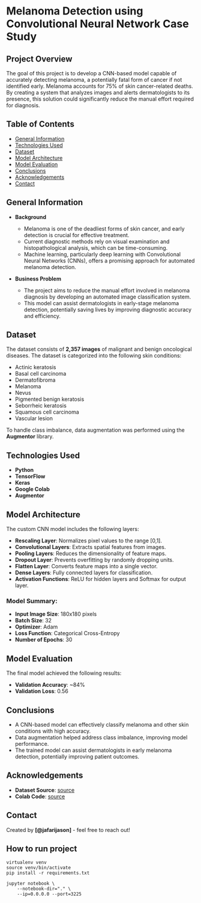 # Melanoma Detection using Convolutional Neural Network Case Study

## Project Overview
The goal of this project is to develop a CNN-based model capable of accurately detecting melanoma, a potentially fatal form of cancer if not identified early. Melanoma accounts for 75% of skin cancer-related deaths. By creating a system that analyzes images and alerts dermatologists to its presence, this solution could significantly reduce the manual effort required for diagnosis.

## Table of Contents
- [General Information](#general-information)
- [Technologies Used](#technologies-used)
- [Dataset](#dataset)
- [Model Architecture](#model-architecture)
- [Model Evaluation](#model-evaluation)
- [Conclusions](#conclusions)
- [Acknowledgements](#acknowledgements)
- [Contact](#contact)

## General Information
- **Background**
  - Melanoma is one of the deadliest forms of skin cancer, and early detection is crucial for effective treatment.
  - Current diagnostic methods rely on visual examination and histopathological analysis, which can be time-consuming.
  - Machine learning, particularly deep learning with Convolutional Neural Networks (CNNs), offers a promising approach for automated melanoma detection.

- **Business Problem**
  - The project aims to reduce the manual effort involved in melanoma diagnosis by developing an automated image classification system.
  - This model can assist dermatologists in early-stage melanoma detection, potentially saving lives by improving diagnostic accuracy and efficiency.

## Dataset
The dataset consists of **2,357 images** of malignant and benign oncological diseases. The dataset is categorized into the following skin conditions:

- Actinic keratosis
- Basal cell carcinoma
- Dermatofibroma
- Melanoma
- Nevus
- Pigmented benign keratosis
- Seborrheic keratosis
- Squamous cell carcinoma
- Vascular lesion

To handle class imbalance, data augmentation was performed using the **Augmentor** library.

## Technologies Used
- **Python**
- **TensorFlow**
- **Keras**
- **Google Colab**
- **Augmentor**

## Model Architecture
The custom CNN model includes the following layers:
- **Rescaling Layer**: Normalizes pixel values to the range [0,1].
- **Convolutional Layers**: Extracts spatial features from images.
- **Pooling Layers**: Reduces the dimensionality of feature maps.
- **Dropout Layer**: Prevents overfitting by randomly dropping units.
- **Flatten Layer**: Converts feature maps into a single vector.
- **Dense Layers**: Fully connected layers for classification.
- **Activation Functions**: ReLU for hidden layers and Softmax for output layer.

### Model Summary:
- **Input Image Size**: 180x180 pixels
- **Batch Size**: 32
- **Optimizer**: Adam
- **Loss Function**: Categorical Cross-Entropy
- **Number of Epochs**: 30

## Model Evaluation
The final model achieved the following results:
- **Validation Accuracy**: ~84%
- **Validation Loss**: 0.56

## Conclusions
- A CNN-based model can effectively classify melanoma and other skin conditions with high accuracy.
- Data augmentation helped address class imbalance, improving model performance.
- The trained model can assist dermatologists in early melanoma detection, potentially improving patient outcomes.

## Acknowledgements
- **Dataset Source**: [source](https://drive.google.com/file/d/1xLfSQUGDl8ezNNbUkpuHOYvSpTyxVhCs/view?usp=sharing)
- **Colab Code**: [source](https://colab.research.google.com/drive/1SMECFUcTNdceSLVjAcWz4nXckpoHxtbi?usp=sharing)

## Contact
Created by **[@jafarijason]** - feel free to reach out!


## How to run project
```
virtualenv venv
source venv/bin/activate
pip install -r requirements.txt
```

```
jupyter notebook \
    --notebook-dir="." \
    --ip=0.0.0.0 --port=3225
```

